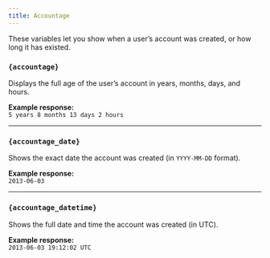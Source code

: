 ```yaml
---
title: Accountage
---
```


These variables let you show when a user’s account was created, or how long it has existed.

### `{accountage}`  
Displays the full age of the user’s account in years, months, days, and hours.

**Example response:**  
`5 years 8 months 13 days 2 hours`

---

### `{accountage_date}`  
Shows the exact date the account was created (in `YYYY-MM-DD` format).

**Example response:**  
`2013-06-03`

---

### `{accountage_datetime}`  
Shows the full date and time the account was created (in UTC).

**Example response:**  
`2013-06-03 19:12:02 UTC`
